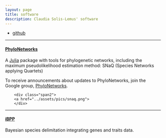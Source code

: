 ```yaml
---
layout: page
title: software
description: Claudia Solis-Lemus' software
---
```


<div class="navbar">
    <div class="navbar-inner">
        <ul class="nav">
            <li><a href="https://github.com/crsl4">github</a></li>
        </ul>
    </div>
</div>

---

#### <a name="phylonetworks"></a>[PhyloNetworks](https://github.com/crsl4/PhyloNetworks.jl)

A [Julia](http://julialang.org/) package with tools for phylogenetic networks, including the maximum pseudolikelihood estimation method: SNaQ (Species Networks applying Quartets)

To receive announcements about updates to PhyloNetworks, join the
Google group, [PhyloNetworks](https://groups.google.com/forum/#!forum/phylonetworks-users).

        <div class="span2">
        <a href="../assets/pics/snaq.png">
        </div>

---

#### <a name="ibpp"></a>[iBPP](https://github.com/cecileane/iBPP/)

Bayesian species delimitation integrating genes and traits data.

